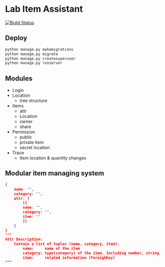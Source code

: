 # Lab Item Assistant

[![Build Status](https://travis-ci.org/zyayoung/lab-item-tracking.svg?branch=master)](https://travis-ci.org/zyayoung/lab-item-tracking)

## Deploy

```bash
python manage.py makemigrations
python manage.py migrate
python manage.py createsuperuser
python manage.py runserver
```

## Modules

- Login
- Location
    - tree structure
- Items
    - attr
    - Location
    - owner
    - share
- Permission
    - public
    - private item
    - secret location
- Trace
    - Item location & quantity changes

## Modular item managing system

```json
{
    name: "",
    category: "",
    attr: {
        [{
        name: "",
        category: "",
        item: ""
        ]}
    }
}
"""
Attr Description:
    Contain a list of tuples (name, category, item):
        name:     name of the item
        category: type(category) of the item. Including number, string, other categories, etc.
        item:     related information (ForeighKey)
"""
```
